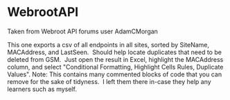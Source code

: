 
# WebrootAPI

Taken from Webroot API forums user AdamCMorgan

This one exports a csv of all endpoints in all sites, sorted by SiteName, MACAddress, and LastSeen.  Should help locate duplicates that need to be deleted from GSM.  Just open the result in Excel, highlight the MACAddress column, and select "Conditional Formatting, Highlight Cells Rules, Duplicate Values".
Note: This contains many commented blocks of code that you can remove for the sake of tidyness.  I left them there in-case they help any learners such as myself.

